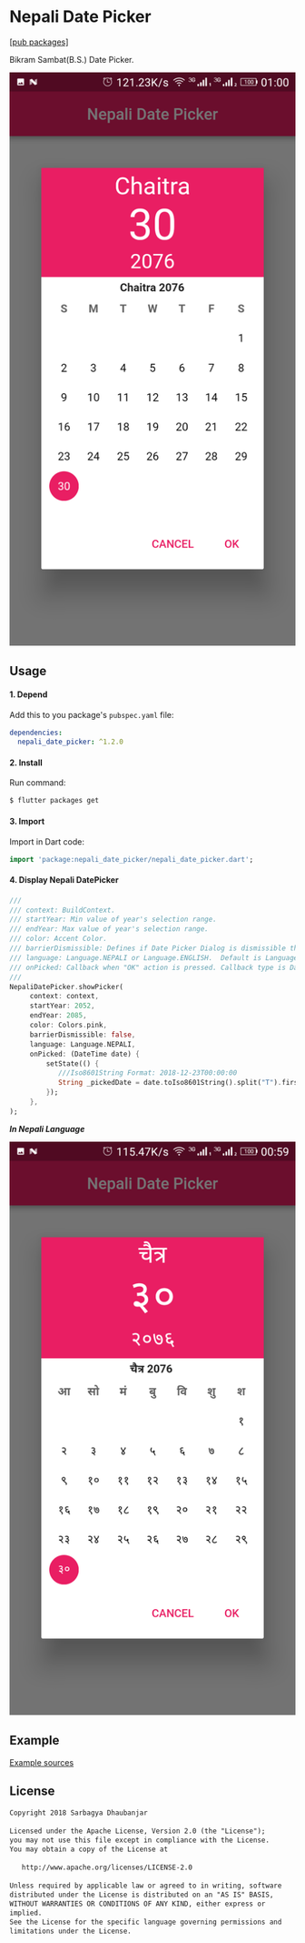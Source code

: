 # Nepali Date Picker

[[pub packages]](https://pub.dartlang.org/packages/nepali_date_picker)

Bikram Sambat(B.S.) Date Picker.

![](screenshot/english-portrait.png)

## Usage

#### 1\. Depend

Add this to you package's `pubspec.yaml` file:

```yaml
dependencies:
  nepali_date_picker: ^1.2.0
```

#### 2\. Install

Run command:

```bash
$ flutter packages get
```

#### 3\. Import

Import in Dart code:

```dart
import 'package:nepali_date_picker/nepali_date_picker.dart';
```

#### 4\. Display Nepali DatePicker

```dart
///
/// context: BuildContext.
/// startYear: Min value of year's selection range.
/// endYear: Max value of year's selection range.
/// color: Accent Color.
/// barrierDismissible: Defines if Date Picker Dialog is dismissible through barriers. Default is false.
/// language: Language.NEPALI or Language.ENGLISH.  Default is Language.ENGLISH.
/// onPicked: Callback when "OK" action is pressed. Callback type is DateTime.
///
NepaliDatePicker.showPicker(
     context: context,
     startYear: 2052,
     endYear: 2085,
     color: Colors.pink,
     barrierDismissible: false,
     language: Language.NEPALI,
     onPicked: (DateTime date) {
         setState(() {
            ///Iso8601String Format: 2018-12-23T00:00:00
            String _pickedDate = date.toIso8601String().split("T").first;
         });
     },
);
```

***In Nepali Language***

![](screenshot/nepali-portrait.png)

## Example

[Example sources](https://github.com/sarbagyastha/nepali_date_picker/tree/master/example)


## License

```
Copyright 2018 Sarbagya Dhaubanjar

Licensed under the Apache License, Version 2.0 (the "License");
you may not use this file except in compliance with the License.
You may obtain a copy of the License at

   http://www.apache.org/licenses/LICENSE-2.0

Unless required by applicable law or agreed to in writing, software
distributed under the License is distributed on an "AS IS" BASIS,
WITHOUT WARRANTIES OR CONDITIONS OF ANY KIND, either express or implied.
See the License for the specific language governing permissions and
limitations under the License.
```